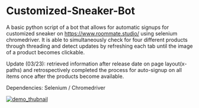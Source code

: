 # Customized-Sneaker-Bot
A basic python script of a bot that allows for automatic signups for customized sneaker on https://www.roommate.studio/ using selenium chromedriver. It is able to simultaneously check for four 
different products through threading and detect updates by refreshing each tab until the image of a product becomes clickable.


Update (03/23): retrieved information after release date on page layout(x-paths) and retrospectively completed the process for auto-signup on all items once after the products become available.


Dependencies: Selenium / Chromedriver


[![demo_thubnail](https://img.youtube.com/vi/pqLKTF0nhD8/0.jpg)](https://www.youtube.com/watch?v=pqLKTF0nhD8)
